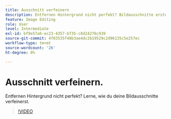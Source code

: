 ```yaml
---
title: Ausschnitt verfeinern
description: Entfernen Hintergrund nicht perfekt? Bildausschnitte erstellen.
feature: Image Editing
role: User
level: Intermediate
exl-id: bf9e57a6-ec23-4357-bf35-c8d24276c939
source-git-commit: 4f03535f48b3ae4dc2b19529c2d96135c5e257ec
workflow-type: tm+mt
source-wordcount: '26'
ht-degree: 0%

---
```


# Ausschnitt verfeinern.

Entfernen Hintergrund nicht perfekt? Lerne, wie du deine Bildausschnitte verfeinerst.

>[!VIDEO](https://video.tv.adobe.com/v/3420221?quality=12&learn=on&hidetitle=true)
